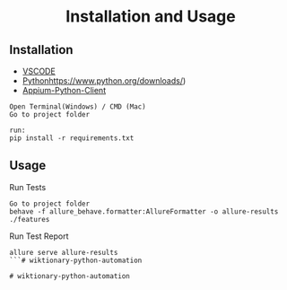
<p align="center">
    <h1 align="center">Installation and Usage</h1>
</p>
<p align="center">


## Installation
* [VSCODE](https://code.visualstudio.com/)
* [Python](https://pypi.org/project/Appium-Python-Client/)https://www.python.org/downloads/)
* [Appium-Python-Client](https://pypi.org/project/Appium-Python-Client/)


```
Open Terminal(Windows) / CMD (Mac)
Go to project folder

run:
pip install -r requirements.txt
```


## Usage
Run Tests
```behave
Go to project folder
behave -f allure_behave.formatter:AllureFormatter -o allure-results ./features
```


Run Test Report
```allure
allure serve allure-results
```#   w i k t i o n a r y - p y t h o n - a u t o m a t i o n  
 #   w i k t i o n a r y - p y t h o n - a u t o m a t i o n  
 